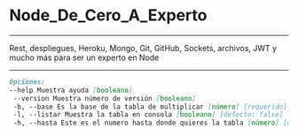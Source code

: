 # Node_De_Cero_A_Experto

---

Rest, despliegues, Heroku, Mongo, Git, GitHub, Sockets, archivos, JWT y mucho más para ser un experto en Node

---

```md
Opciones:
--help Muestra ayuda [booleano]  
 --version Muestra número de versión [booleano]  
 -b, --base Es la base de la tabla de multiplicar [número] [requerido]  
 -l, --listar Muestra la tabla en consola [booleano] [defecto: false]  
 -h, --hasta Este es el numero hasta donde quieres la tabla [número] [defecto: 10]
```
